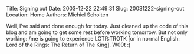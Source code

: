 Title: Signing out
Date: 2003-12-22 22:49:31
Slug: 20031222-signing-out
Location: Home
Authors: Michiel Scholten

<p>Well, I've said and done enough for today. Just cleaned up the code of this blog and am going to get some rest before working tomorrow. But not only working: /me is going to experience LOTR:TROTK [or in normal English: Lord of the Rings: The Return of The King]. W00t :)</p>